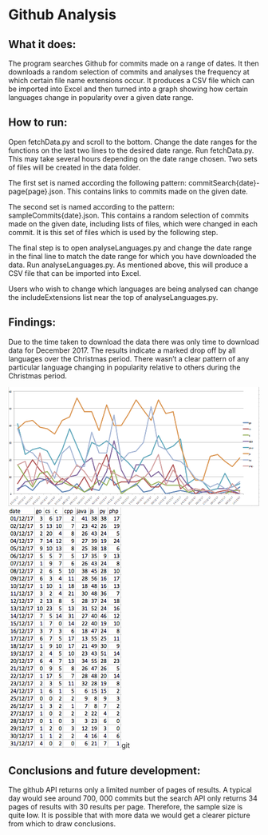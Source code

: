 # Github Analysis

## What it does:  

The program searches Github for commits made on a range of dates. It then downloads a random selection of commits and analyses the frequency at which certain file name extensions occur. It produces a CSV file which can be imported into Excel and then turned into a graph showing how certain languages change in popularity over a given date range.   


## How to run:

Open fetchData.py and scroll to the bottom. Change the date ranges for the functions on the last two lines to the desired date range. Run fetchData.py. This may take several hours depending on the date range chosen. Two sets of files will be created in the data folder.

The first set is named according the following pattern: commitSearch{date}-page{page}.json. This contains links to commits made on the given date.

The second set is named according to the pattern: sampleCommits{date}.json. This contains a random selection of commits made on the given date, including lists of files, which were changed in each commit. It is this set of files which is used by the following step.

The final step is to open analyseLanguages.py and change the date range in the final line to match the date range for which you have downloaded the data. Run analyseLanguages.py. As mentioned above, this will produce a CSV file that can be imported into Excel.

Users who wish to change which languages are being analysed can change the includeExtensions list near the top of analyseLanguages.py.     


## Findings:
Due to the time taken to download the data there was only time to download data for December 2017. The results indicate a marked drop off by all languages over the Christmas period. There wasn’t a clear pattern of any particular language changing in popularity relative to others during the Christmas period.

<img src="images/excelGraph.png">
<img src="images/excelTable.png">git



## Conclusions and future development:

The github API returns only a limited number of pages of results. A typical day would see around 700, 000 commits but the search API only returns 34 pages of results with 30 results per page. Therefore, the sample size is quite low. It is possible that with more data we would get a clearer picture from which to draw conclusions.
